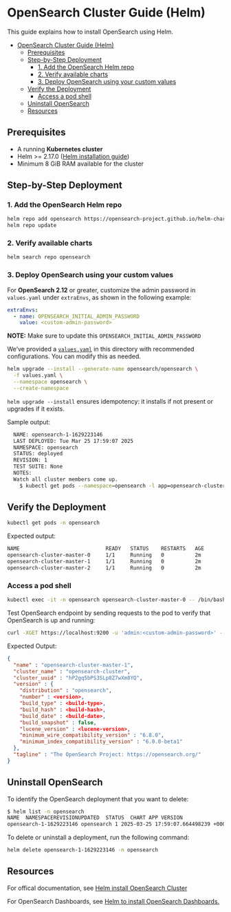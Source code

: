# OpenSearch Cluster Guide (Helm)
This guide explains how to install OpenSearch using Helm.

- [OpenSearch Cluster Guide (Helm)](#opensearch-cluster-guide-helm)
  - [Prerequisites](#prerequisites)
  - [Step-by-Step Deployment](#step-by-step-deployment)
    - [1. Add the OpenSearch Helm repo](#1-add-the-opensearch-helm-repo)
    - [2. Verify available charts](#2-verify-available-charts)
    - [3. Deploy OpenSearch using your custom values](#3-deploy-opensearch-using-your-custom-values)
  - [Verify the Deployment](#verify-the-deployment)
    - [Access a pod shell](#access-a-pod-shell)
  - [Uninstall OpenSearch](#uninstall-opensearch)
  - [Resources](#resources)

## Prerequisites
- A running **Kubernetes cluster**
- Helm >= 2.17.0 ([Helm installation guide](https://helm.sh/docs/intro/install/))
- Minimum 8 GiB RAM available for the cluster

## Step-by-Step Deployment
### 1. Add the OpenSearch Helm repo
```bash
helm repo add opensearch https://opensearch-project.github.io/helm-charts/
helm repo update
```

### 2. Verify available charts
```bash
helm search repo opensearch
```

### 3. Deploy OpenSearch using your custom values
For **OpenSearch 2.12** or greater, customize the admin password in `values.yaml` under `extraEnvs`, as shown in the following example:

```yaml
extraEnvs:
  - name: OPENSEARCH_INITIAL_ADMIN_PASSWORD
    value: <custom-admin-password>
```
**NOTE:** Make sure to update this `OPENSEARCH_INITIAL_ADMIN_PASSWORD`

We’ve provided a <a href="./values.yaml">`values.yaml`</a> in this directory with recommended configurations. You can modify this as needed.

```bash
helm upgrade --install --generate-name opensearch/opensearch \
  -f values.yaml \
  --namespace opensearch \
  --create-namespace
```
`helm upgrade --install` ensures idempotency: it installs if not present or upgrades if it exists.

Sample output:
```bash
  NAME: opensearch-1-1629223146
  LAST DEPLOYED: Tue Mar 25 17:59:07 2025
  NAMESPACE: opensearch
  STATUS: deployed
  REVISION: 1
  TEST SUITE: None
  NOTES:
  Watch all cluster members come up.
    $ kubectl get pods --namespace=opensearch -l app=opensearch-cluster-master -w
```

## Verify the Deployment
```bash
kubectl get pods -n opensearch
```
Expected output:
```bash
NAME                            READY   STATUS    RESTARTS   AGE
opensearch-cluster-master-0     1/1     Running   0          2m
opensearch-cluster-master-1     1/1     Running   0          2m
opensearch-cluster-master-2     1/1     Running   0          2m
```
### Access a pod shell
```bash
kubectl exec -it -n opensearch opensearch-cluster-master-0 -- /bin/bash
```

Test OpenSearch endpoint by sending requests to the pod to verify that OpenSearch is up and running:
```bash
curl -XGET https://localhost:9200 -u 'admin:<custom-admin-password>' --insecure
```
Expected Output:
```json
{
  "name" : "opensearch-cluster-master-1",
  "cluster_name" : "opensearch-cluster",
  "cluster_uuid" : "hP2gq5bPS3SLp8Z7wXm8YQ",
  "version" : {
    "distribution" : "opensearch",
    "number" : <version>,
    "build_type" : <build-type>,
    "build_hash" : <build-hash>,
    "build_date" : <build-date>,
    "build_snapshot" : false,
    "lucene_version" : <lucene-version>,
    "minimum_wire_compatibility_version" : "6.8.0",
    "minimum_index_compatibility_version" : "6.0.0-beta1"
  },
  "tagline" : "The OpenSearch Project: https://opensearch.org/"
}
```

## Uninstall OpenSearch
To identify the OpenSearch deployment that you want to delete:
```bash
$ helm list -n opensearch 
NAME  NAMESPACEREVISIONUPDATED  STATUS  CHART APP VERSION
opensearch-1-1629223146 opensearch 1 2025-03-25 17:59:07.664498239 +0000 UTCdeployedopensearch-1.0.0    1.0.0       
```
To delete or uninstall a deployment, run the following command:
```bash
helm delete opensearch-1-1629223146 -n opensearch
```

## Resources
For offical documentation, see <a href="https://docs.opensearch.org/docs/latest/install-and-configure/install-opensearch/helm/" >Helm install OpenSearch Cluster</a>

For OpenSearch Dashboards, see <a href="../dashboards/README.md">Helm to install OpenSearch Dashboards.</a>